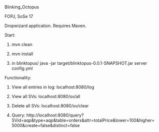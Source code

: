 Blinking_Octopus

FOPJ, SoSe 17

Dropwizard application. Requires Maven.

 Start:

1. mvn clean

2. mvn install

3. in blinktopus/ java -jar target/blinktopus-0.0.1-SNAPSHOT.jar server config.yml

Functionality:

1. View all entries in log: localhost:8080/log

2. View all SVs: localhost:8080/sv/all

3. Delete all SVs: localhost:8080/sv/clear

4. Query: http://localhost:8080/query?SVid=aqp&type=aqp&table=orders&attr=totalPrice&lower=100&higher=5000&create=false&distinct=false 
